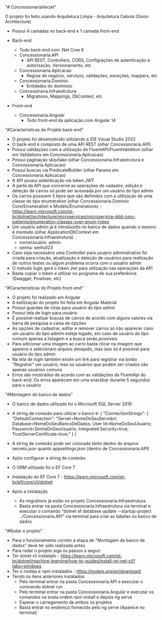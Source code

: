 "# ConcessionariaVerzel" 

O projeto foi feito usando Arquitetura Limpa - Arquitetura Cebola (Onion Architecture)
- Possuí 4 camadas no back-end e 1 camada front-end

- Back-end
  - Todo back-end com .Net Core 6
  - Concessionaria.API
    - API REST, Controllers, CORS, Configrações de autenticação e autorização, Versionamento, etc
  - Concessionaria.Aplicacao
    - Regras de negócio, serviços, validações, exceções, mappers, etc
  - Concessionaria.Dominio
    - Entidades do domninio
  - Concessinaria.Infraestrutura
    - Migrations, Mappings, DbContext, etc

- Front-end
  - Concessinaria.Angular
    - Todo front-end da aplicação com Angular 14

"#Caracteristícas do Projeto back-end"

- O projeto foi desenvolvido utilizando a IDE Visual Studio 2022
- O back-end é composto de uma API REST (olhar Concessionaria.API)
- Possuí validações com a utilização de FluentAPI/FluentValidition (olhar em Validations em Concessionaria.Aplicacao)
- Possuí paginação skip/take (olhar Concessionaria.Infraestrutura e Concessionaria.Aplicacao)
- Possuí buscas via PredicateBuilder (olhar Params em Concessionaria.Aplicacao)
- A API possuí autenticação via token JWT
- A parte da API que concerne as operações de cadastro, edição e deleção de carros só pode ser acessada por um usuário do tipo admin
- Os carros possuem 5 tipos que são definidos com a utilização de uma classe do tipo enumeration (olhar  Concessionaria.Dominio Core/Enumeration e Models/Enumerations) - https://learn.microsoft.com/pt-br/dotnet/architecture/microservices/microservice-ddd-cqrs-patterns/enumeration-classes-over-enum-types
- Um usuário admin já é introduzido no banco de dados quando o mesmo é montado (olhar ApplicationDbContext em Concessionaria.Infraestrutura)
  - nomeUsuário: admin
  - senha: senha123
- Caso seja necessário uma Controller para usuário administrativo foi criada para criação, atualização e deleção de usuários para realização de outros testes ou algum problema ocorra com o usuário admin
- O método login gera o token Jwt para utilização nas operações da API
- Basta copiar o token e utilizar no programa de sua preferência (Swagger, Postman, etc)

"#Caracteristícas do Projeto front-end"
- O projeto foi realizado em Angular
- A estilização do projeto foi feita em Angular Material
- Possuí guardas de rotas para usuário do tipo admin
- Possuí tela de login para usuário
- É possível realizar buscas de carros de acordo com alguns valores via barra de pesquisa e caixa de opções
- As opções de cadastrar, editar e remover carros só irão aparecer caso um usuário do tipo admim esteja logado, em caso de usuário do tipo comum apenas a listagem e a busca serão possíveis
- Para adicionar uma imagem ao carro basta clicar na imagem que aparece e selecionaro arquivo desejado, mas isso só é possível para usuário do tipo admin
- Na tela de login também existe um link para registrar via botão "Registrar" um usuário, mas os usuários que podem ser criados são apenas usuários comuns
- Erros são mostrados de acordo com as validações da FluentApi do back-end. Os erros aparecem em uma snackbar durante 5 segundos para o usuário

"#Montagem do banco de dados"

- O banco de dados utilizado foi o Microsoft SQL Server 2019
- A string de conexão para utilizar o banco é:
{
  "ConnectionStrings": {
    "DefaultConnection": "Server=NomeDoSeuServidor; Database=NomeDoSeuBancoDeDados; User Id=NomeDoSeuUsuario; Password=SenhaDoSeuUsuario; Integrated Security=true; TrustServerCertificate=true;"
  }
}
- A string de conexão pode ser colocada tanto dentro do arquivo secrets.json quanto appsettings.json (dentro de Concessionaria.API)

- Após configurar a string de conexão:

- O ORM utilizado foi o EF Core 7
- Instalação do EF Core 7 - https://learn.microsoft.com/pt-br/ef/core/cli/dotnet
- Após a instalação
  - As migrations já estão no projeto Concessionaria.Infraestrutura
  - Basta entrar na pasta Concessionaria.Infraestrutura via terminal e executar o comando "dotnet ef database update --startup-project ../Concessionaria.API" via terminal para criar as tabelas no banco de dados 

"#Rodar o projeto"

- Para o funcionamento correto a etapa de "Montagem de banco de dados" deve ter sido realizada antes
- Para rodar o projeto siga os passos a seguir:
- Ter donet cli instalado - https://learn.microsoft.com/pt-br/dotnet/machine-learning/how-to-guides/install-ml-net-cli?tabs=windows
- Ter o nodejs e npm instalados - https://nodejs.org/en/download/
- Tendo os itens anteriores instalados
  - Pelo terminal entrar na pasta Concessionaria.API e executar o comnando dotnet run
  - Pelo terminal entrar na pasta Concessionaria.Angular e executar os comandos na exata ordem npm install e depois ng serve
  - Esperar o carregamento de ambos os projetos
  - Basta entrar no endereço fornecido pelo ng serve (Aparece no terminal)

